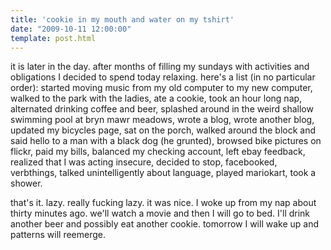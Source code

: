 ```yaml
---
title: 'cookie in my mouth and water on my tshirt'
date: "2009-10-11 12:00:00"
template: post.html
---
```


it is later in the day. after months of filling my sundays with activities and obligations I decided to spend today relaxing. here's a list (in no particular order): started moving music from my old computer to my new computer, walked to the park with the ladies, ate a cookie, took an hour long nap, alternated drinking coffee and beer, splashed around in the weird shallow swimming pool at bryn mawr meadows, wrote a blog, wrote another blog, updated my bicycles page, sat on the porch, walked around the block and said hello to a man with a black dog (he grunted), browsed bike pictures on flickr, paid my bills, balanced my checking account, left ebay feedback, realized that I was acting insecure, decided to stop, facebooked, verbthings, talked unintelligently about language, played mariokart, took a shower.

that's it. lazy. really fucking lazy. it was nice. I woke up from my nap about thirty minutes ago. we'll watch a movie and then I will go to bed. I'll drink another beer and possibly eat another cookie. tomorrow I will wake up and patterns will reemerge.
